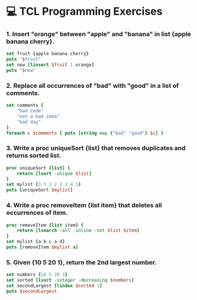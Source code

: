 # 💻 TCL Programming Exercises

### 1. Insert "orange" between "apple" and "banana" in list {apple banana cherry}.
```tcl
set fruit {apple banana cherry}
puts "$fruit"
set new [linsert $fruit 1 orange]
puts "$new"
```

### 2. Replace all occurrences of "bad" with "good" in a list of comments.
```tcl
set comments {
    "bad code"
    "not a bad idea"
    "bad day"
}
foreach c $comments { puts [string map {"bad" "good"} $c] }
```

### 3. Write a proc uniqueSort {list} that removes duplicates and returns sorted list.
```tcl
proc uniqueSort {list} {
    return [lsort -unique $list]
}
set mylist {3 5 1 2 3 2 4 1}
puts [uniqueSort $mylist]
```

### 4. Write a proc removeItem {list item} that deletes all occurrences of item.
```tcl
proc removeItem {list item} {
    return [lsearch -all -inline -not $list $item]
}
set mylist {a b c a d}
puts [removeItem $mylist a]
```

### 5. Given {10 5 20 1}, return the 2nd largest number.
```tcl
set numbers {10 5 20 1}
set sorted [lsort -integer -decreasing $numbers]
set secondLargest [lindex $sorted 1]
puts $secondLargest
```
